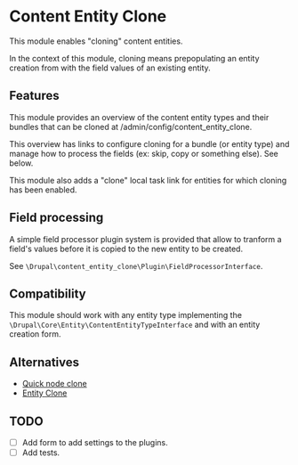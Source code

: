 Content Entity Clone
====================

This module enables "cloning" content entities.

In the context of this module, cloning means prepopulating an entity creation
from with the field values of an existing entity.

Features
--------

This module provides an overview of the content entity types and their bundles
that can be cloned at /admin/config/content_entity_clone.

This overview has links to configure cloning for a bundle (or entity type) and
manage how to process the fields (ex: skip, copy or something else). See below.

This module also adds a "clone" local task link for entities for which cloning
has been enabled.

Field processing
----------------

A simple field processor plugin system is provided that allow to tranform
a field's values before it is copied to the new entity to be created.

See `\Drupal\content_entity_clone\Plugin\FieldProcessorInterface`.

Compatibility
-------------

This module should work with any entity type implementing the
`\Drupal\Core\Entity\ContentEntityTypeInterface` and with an entity creation
form.

Alternatives
------------

- [Quick node clone](https://www.drupal.org/project/quick_node_clone)
- [Entity Clone](https://www.drupal.org/project/entity_clone)

TODO
----

- [ ] Add form to add settings to the plugins.
- [ ] Add tests.
